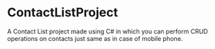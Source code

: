 # ContactListProject
A Contact List project made  using C# in which you can perform CRUD operations on contacts just same as in case of mobile phone.

